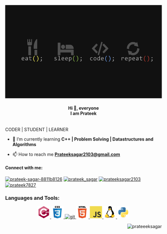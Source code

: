 <img src="wallpapersden.com_programmer-eat-sleep-code-and-repeat_3840x2160.jpg" alt="alternatetext" style="width:100%;height:300px;">
<h4 align="center";>
Hi 👋, everyone<br>
I am Prateek</h4><br>
CODER | STUDENT | LEARNER<br>
</p>


- 🌱 I’m currently learning **C++ | Problem Solving | Datastructures and Algorithms**

- 📫 How to reach me **Prateeksagar2103@gmail.com**

<h4 align="left">Connect with me:</h4>
<p align="left">
<a href="https://linkedin.com/in/prateek-sagar-8811b8126" target="blank"><img align="center" src="https://raw.githubusercontent.com/rahuldkjain/github-profile-readme-generator/master/src/images/icons/Social/linked-in-alt.svg" alt="prateek-sagar-8811b8126" height="30" width="40" /></a>
<a href="https://www.codechef.com/users/prateek_sagar" target="blank"><img align="center" src="https://cdn.jsdelivr.net/npm/simple-icons@3.1.0/icons/codechef.svg" alt="prateek_sagar" height="30" width="40" /></a>
<a href="https://www.hackerrank.com/prateeksagar2103" target="blank"><img align="center" src="https://raw.githubusercontent.com/rahuldkjain/github-profile-readme-generator/master/src/images/icons/Social/hackerrank.svg" alt="prateeksagar2103" height="30" width="40" /></a>
<a href="https://www.leetcode.com/prateek7827" target="blank"><img align="center" src="https://raw.githubusercontent.com/rahuldkjain/github-profile-readme-generator/master/src/images/icons/Social/leet-code.svg" alt="prateek7827" height="30" width="40" /></a>
</p>

<h3 align="left">Languages and Tools:</h3>
<p align="center"> <a href="https://www.w3schools.com/cpp/" target="_blank" rel="noreferrer"> <img src="https://raw.githubusercontent.com/devicons/devicon/master/icons/cplusplus/cplusplus-original.svg" alt="cplusplus" width="40" height="40"/> </a> <a href="https://www.w3schools.com/css/" target="_blank" rel="noreferrer"> <img src="https://raw.githubusercontent.com/devicons/devicon/master/icons/css3/css3-original-wordmark.svg" alt="css3" width="40" height="40"/> </a> <a href="https://git-scm.com/" target="_blank" rel="noreferrer"> <img src="https://www.vectorlogo.zone/logos/git-scm/git-scm-icon.svg" alt="git" width="40" height="40"/> </a> <a href="https://www.w3.org/html/" target="_blank" rel="noreferrer"> <img src="https://raw.githubusercontent.com/devicons/devicon/master/icons/html5/html5-original-wordmark.svg" alt="html5" width="40" height="40"/> </a> <a href="https://developer.mozilla.org/en-US/docs/Web/JavaScript" target="_blank" rel="noreferrer"> <img src="https://raw.githubusercontent.com/devicons/devicon/master/icons/javascript/javascript-original.svg" alt="javascript" width="40" height="40"/> </a> <a href="https://www.linux.org/" target="_blank" rel="noreferrer"> <img src="https://raw.githubusercontent.com/devicons/devicon/master/icons/linux/linux-original.svg" alt="linux" width="40" height="40"/> </a> <a href="https://www.python.org" target="_blank" rel="noreferrer"> <img src="https://raw.githubusercontent.com/devicons/devicon/master/icons/python/python-original.svg" alt="python" width="40" height="40"/> </a> </p>

<p align="right"> <img src="https://komarev.com/ghpvc/?username=prateeeksagar&label=Profile%20views&color=0e75b6&style=flat" alt="prateeeksagar" /> </p>
<!---
prateeeksagar/prateeeksagar is a ✨ special ✨ repository because its `README.md` (this file) appears on your GitHub profile.
You can click the Preview link to take a look at your changes.
--->
